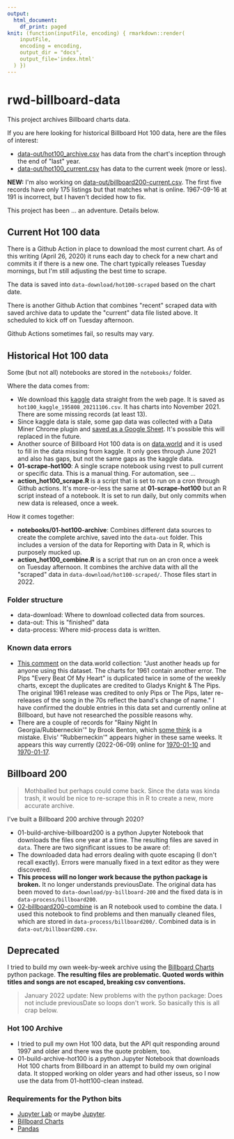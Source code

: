 ```yaml
---
output:
  html_document:
    df_print: paged
knit: (function(inputFile, encoding) { rmarkdown::render(
    inputFile,
    encoding = encoding,
    output_dir = "docs",
    output_file='index.html'
  ) })
---
```


# rwd-billboard-data

This project archives Billboard charts data.

If you are here looking for historical Billboard Hot 100 data, here are the files of interest:

- [data-out/hot100_archive.csv](data-out/hot100_archive.csv) has data from the chart's inception through the end of "last" year.
- [data-out/hot100_current.csv](data-out/hot100_current.csv) has data to the current week (more or less).

**NEW:** I'm also working on [data-out/billboard200-current.csv](data-out/hot100_current.csv). The first five records have only 175 listings but that matches what is online. 1967-09-16 at 191 is incorrect, but I haven't decided how to fix.

This project has been ... an adventure. Details below.

## Current Hot 100 data

There is a Github Action in place to download the most current chart. As of this writing (April 26, 2020) it runs each day to check for a new chart and commits it if there is a new one. The chart typically releases Tuesday mornings, but I'm still adjusting the best time to scrape.

The data is saved into `data-download/hot100-scraped` based on the chart date.

There is another Github Action that combines "recent" scraped data with saved archive data to update the "current" data file listed above. It scheduled to kick off on Tuesday afternoon.

Github Actions sometimes fail, so results may vary.

## Historical Hot 100 data

Some (but not all) notebooks are stored in the `notebooks/` folder.

Where the data comes from:

- We download this [kaggle](https://www.kaggle.com/dhruvildave/billboard-the-hot-100-songs) data straight from the web page. It is saved as `hot100_kaggle_195808_20211106.csv`. It has charts into November 2021. There are some missing records (at least 13).
- Since kaggle data is stale, some gap data was collected with a Data Miner Chrome plugin and [saved as a Google Sheet](https://docs.google.com/spreadsheets/d/1in--HfDYfijzQha8PSP4ItaKND9_rzx8pFPVHaZi-hE/edit?usp=sharing). It's possible this will replaced in the future.
- Another source of Billboard Hot 100 data is on  [data.world](https://data.world/kcmillersean/billboard-hot-100-1958-2017) and it is used to fill in the data missing from kaggle. It only goes through June 2021 and also has gaps, but not the same gaps as the kaggle data.
- **01-scrape-hot100**: A single scrape notebook using rvest to pull current or specific data. This is a manual thing. For automation, see ...
- **action_hot100_scrape.R** is a script that is set to run on a cron through Github actions. It's more-or-less the same at **01-scrape-hot100** but an R script instead of a notebook. It is set to run daily, but only commits when new data is released, once a week.

How it comes together:

- **notebooks/01-hot100-archive**: Combines different data sources to create the complete archive, saved into the `data-out` folder. This includes a version of the data for Reporting with Data in R, which is purposely mucked up.
- **action_hot100_combine.R** is a script that run on an cron once a week on Tuesday afternoon. It combines the archive data with all the "scraped" data in `data-download/hot100-scraped/`. Those files start in 2022.

### Folder structure

- data-download: Where to download collected data from sources.
- data-out: This is "finished" data
- data-process: Where mid-process data is written.

### Known data errors

- [This comment](https://data.world/kcmillersean/billboard-hot-100-1958-2017/discuss/billboard-hot-100-1958-2017/me2tkmbx#emfy2p2n) on the data.world collection: "Just another heads up for anyone using this dataset. The charts for 1961 contain another error. The Pips "Every Beat Of My Heart" is duplicated twice in some of the weekly charts, except the duplicates are credited to Gladys Knight & The Pips. The original 1961 release was credited to only Pips or The Pips, later re-releases of the song in the 70s reflect the band's change of name." I have confirmed the double entries in this data set and currently online at Billboard, but have not researched the possible reasons why.
- There are a couple of records for "Rainy Night In Georgia/Rubberneckin'" by Brook Benton, which [some think](https://data.world/kcmillersean/billboard-hot-100-1958-2017/discuss/billboard-hot-100-1958-2017/me2tkmbx#kex5mx5n) is a mistake. Elvis' "Rubberneckin'" appears higher in these same weeks. It appears this way currently (2022-06-09) online for [1970-01-10](https://www.billboard.com/charts/hot-100/1970-01-10/) and [1970-01-17](https://www.billboard.com/charts/hot-100/1970-01-17/).

## Billboard 200

> Mothballed but perhaps could come back. Since the data was kinda trash, it would be nice to re-scrape this in R to create a new, more accurate archive.

I've built a Billboard 200 archive through 2020?

-  01-build-archive-billboard200 is a python Jupyter Notebook that downloads the files one year at a time. The resulting files are saved in `data`. 
There are two significant issues to be aware of:
  - The downloaded data had errors dealing with quote escaping (I don't recall exactly). Errors were manually fixed in a text editor as they were discovered.
  - **This process will no longer work because the python package is broken.** It no longer understands previousDate. The original data has been moved to `data-download/py-billboard-200` and the fixed data is in `data-process/billboard200`.
- [02-billboard200-combine](https://utdata.github.io/rwd-billboard-data/02-billboard200-combine.html) is an R notebook used to combine the data. I used this notebook to find problems and then manually cleaned files, which are stored in `data-process/billboard200/`. Combined data is in `data-out/billboard200.csv`.

## Deprecated

I tried to build my own week-by-week archive using the [Billboard Charts](https://github.com/guoguo12/billboard-charts) python package. **The resulting files are problematic. Quoted words within titles and songs are not escaped, breaking csv conventions.**

> January 2022 update: New problems with the python package: Does not include previousDate so loops don't work. So basically this is all crap below.

### Hot 100 Archive

- I tried to pull my own Hot 100 data, but the API quit responding around 1997 and older and there was the quote problem, too.
- 01-build-archive-hot100 is a python Jupyter Notebook that downloads Hot 100 charts from Billboard in an attempt to build my own original data. It stopped working on older years and had other isseus, so I now use the data from 01-hott100-clean instead.

### Requirements for the Python bits

- [Jupyter Lab](https://jupyterlab.readthedocs.io/en/stable/) or maybe [Jupyter](https://jupyter.org/documentation).
- [Billboard Charts](https://github.com/guoguo12/billboard-charts)
- [Pandas](https://pandas.pydata.org/)
